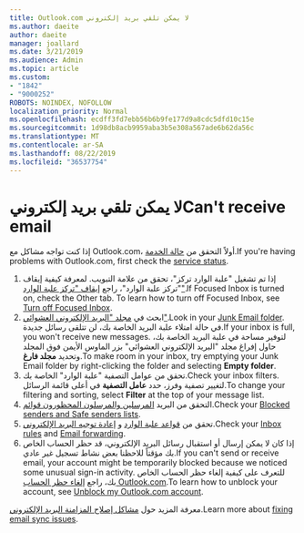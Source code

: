 ```yaml
---
title: Outlook.com لا يمكن تلقي بريد إلكتروني
ms.author: daeite
author: daeite
manager: joallard
ms.date: 3/21/2019
ms.audience: Admin
ms.topic: article
ms.custom:
- "1842"
- "9000252"
ROBOTS: NOINDEX, NOFOLLOW
localization_priority: Normal
ms.openlocfilehash: ecdff3fd7ebb56b6b9fe177d9a8cdc5dfd10c15e
ms.sourcegitcommit: 1d98db8acb9959aba3b5e308a567ade6b62da56c
ms.translationtype: MT
ms.contentlocale: ar-SA
ms.lasthandoff: 08/22/2019
ms.locfileid: "36537754"
---
```

# <a name="cant-receive-email"></a><span data-ttu-id="9bed1-102">لا يمكن تلقي بريد إلكتروني</span><span class="sxs-lookup"><span data-stu-id="9bed1-102">Can't receive email</span></span>

<span data-ttu-id="9bed1-103">إذا كنت تواجه مشاكل مع Outlook.com، أولاً التحقق من [حالة الخدمة](https://go.microsoft.com/fwlink/p/?linkid=837482).</span><span class="sxs-lookup"><span data-stu-id="9bed1-103">If you're having problems with Outlook.com, first check the [service status](https://go.microsoft.com/fwlink/p/?linkid=837482).</span></span>

1. <span data-ttu-id="9bed1-104">إذا تم تشغيل "علبة الوارد تركز"، تحقق من علامة التبويب. لمعرفة كيفية إيقاف "تركز علبة الوارد"، راجع [إيقاف "تركز علبة الوارد"](https://support.office.com/article/f714d94d-9e63-4217-9ccb-6cb2986aa1b2?wt.mc_id=Office_Outlook_com_Alchemy).</span><span class="sxs-lookup"><span data-stu-id="9bed1-104">If Focused Inbox is turned on, check the Other tab. To learn how to turn off Focused Inbox, see [Turn off Focused Inbox](https://support.office.com/article/f714d94d-9e63-4217-9ccb-6cb2986aa1b2?wt.mc_id=Office_Outlook_com_Alchemy).</span></span>
1. <span data-ttu-id="9bed1-105">ابحث في [مجلد "البريد الإلكتروني العشوائي"](https://outlook.live.com/mail/junkemail).</span><span class="sxs-lookup"><span data-stu-id="9bed1-105">Look in your [Junk Email folder](https://outlook.live.com/mail/junkemail).</span></span> <span data-ttu-id="9bed1-106">في حالة امتلاء علبة البريد الخاصة بك، لن تتلقى رسائل جديدة.</span><span class="sxs-lookup"><span data-stu-id="9bed1-106">If your inbox is full, you won't receive new messages.</span></span> <span data-ttu-id="9bed1-107">لتوفير مساحة في علبة البريد الخاصة بك، حاول إفراغ مجلد "البريد الإلكتروني العشوائي" بزر الماوس الأيمن فوق المجلد وتحديد **مجلد فارغ**.</span><span class="sxs-lookup"><span data-stu-id="9bed1-107">To make room in your inbox, try emptying your Junk Email folder by right-clicking the folder and selecting **Empty folder**.</span></span>
1. <span data-ttu-id="9bed1-108">تحقق من عوامل التصفية "علبة الوارد" الخاصة بك.</span><span class="sxs-lookup"><span data-stu-id="9bed1-108">Check your inbox filters.</span></span> <span data-ttu-id="9bed1-109">لتغيير تصفية وفرز، حدد **عامل التصفية** في أعلى قائمة الرسائل.</span><span class="sxs-lookup"><span data-stu-id="9bed1-109">To change your filtering and sorting, select **Filter** at the top of your message list.</span></span>
1. <span data-ttu-id="9bed1-110">التحقق من البريد [المرسلين والمرسلون المحظورون قوائم](https://outlook.live.com/mail/options/mail/junkEmail).</span><span class="sxs-lookup"><span data-stu-id="9bed1-110">Check your [Blocked senders and Safe senders lists](https://outlook.live.com/mail/options/mail/junkEmail).</span></span>
1. <span data-ttu-id="9bed1-111">تحقق من [قواعد علبة الوارد](https://outlook.live.com/mail/options/mail/rules) و [إعادة توجيه البريد الإلكتروني](https://outlook.live.com/mail/options/mail/forwarding/forwardingOption).</span><span class="sxs-lookup"><span data-stu-id="9bed1-111">Check your [Inbox rules](https://outlook.live.com/mail/options/mail/rules) and [Email forwarding](https://outlook.live.com/mail/options/mail/forwarding/forwardingOption).</span></span>
1. <span data-ttu-id="9bed1-112">إذا كان لا يمكن إرسال أو استقبال رسائل البريد الإلكتروني، قد حظر الحساب الخاص بك مؤقتاً للاحظنا بعض نشاط تسجيل غير عادي.</span><span class="sxs-lookup"><span data-stu-id="9bed1-112">If you can't send or receive email, your account might be temporarily blocked because we noticed some unusual sign-in activity.</span></span> <span data-ttu-id="9bed1-113">للتعرف على كيفية إلغاء حظر الحساب الخاص بك، راجع [إلغاء حظر الحساب Outlook.com](https://support.office.com/article/f4ad2701-d166-4d8b-8a6a-9af2a1f8a4c4?wt.mc_id=Office_Outlook_com_Alchemy).</span><span class="sxs-lookup"><span data-stu-id="9bed1-113">To learn how to unblock your account, see [Unblock my Outlook.com account](https://support.office.com/article/f4ad2701-d166-4d8b-8a6a-9af2a1f8a4c4?wt.mc_id=Office_Outlook_com_Alchemy).</span></span>

<span data-ttu-id="9bed1-114">معرفة المزيد حول [مشاكل إصلاح المزامنة البريد الإلكتروني](https://support.office.com/article/d39e3341-8d79-4bf1-b3c7-ded602233642?wt.mc_id=Office_Outlook_com_Alchemy).</span><span class="sxs-lookup"><span data-stu-id="9bed1-114">Learn more about [fixing email sync issues](https://support.office.com/article/d39e3341-8d79-4bf1-b3c7-ded602233642?wt.mc_id=Office_Outlook_com_Alchemy).</span></span>